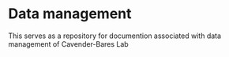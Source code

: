 # Data management
This serves as a repository for documention associated with data management of Cavender-Bares Lab
